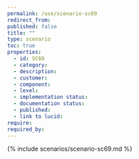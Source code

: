 ```yaml
---
permalink: /use/scenario-sc69
redirect_from: 
published: false
title: ""
type: scenario
toc: true
properties:
  - id: SC69
  - category:
  - description:
  - customer:
  - component:
  - level:
  - implementation status:
  - documentation status:
  - published:
  - link to lucid:
require:
required_by:
---
```


{% include scenarios/scenario-sc69.md %}
